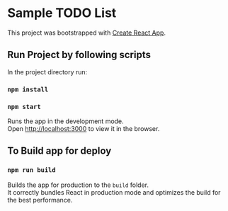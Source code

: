 # Sample TODO List

This project was bootstrapped with [Create React App](https://github.com/facebook/create-react-app).

## Run Project by following scripts

In the project directory run:

### `npm install`

### `npm start`

Runs the app in the development mode.\
Open [http://localhost:3000](http://localhost:3000) to view it in the browser.

## To Build app for deploy

### `npm run build`

Builds the app for production to the `build` folder.\
It correctly bundles React in production mode and optimizes the build for the best performance.
